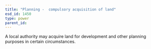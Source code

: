 ```yaml
---
title: "Planning -  compulsory acquisition of land"
esd_id: 1450
type: power
parent_id:  
---
```


A local authority may acquire land for development and other planning purposes in certain circumstances.

